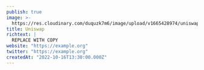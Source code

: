 ```yaml
---
publish: true
image: >-
  https://res.cloudinary.com/duquzk7m6/image/upload/v1665428974/uniswap_b0au1c.png
title: Uniswap
richtext: |
  REPLACE WITH COPY
website: "https://example.org"
twitter: "https://example.org"
createdAt: "2022-10-16T13:30:00.000Z"
---
```

